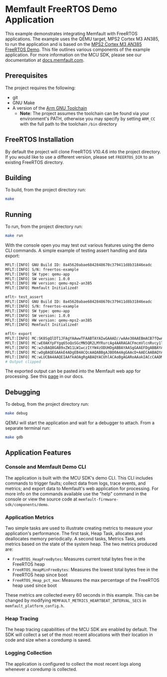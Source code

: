 # Memfault FreeRTOS Demo Application

This example demonstrates integrating Memfault with FreeRTOS applications. The example uses the
QEMU target, MPS2 Cortex M3 AN385, to run the application and is based on the
[MPS2 Cortex M3 AN385 FreeRTOS Demo](https://github.com/FreeRTOS/FreeRTOS/tree/main/FreeRTOS/Demo/CORTEX_M3_MPS2_QEMU_GCC).
This file outlines various components of the example application. For more information on the
MCU SDK, please see our documentation at [docs.memfault.com](docs.memfault.com).

## Prerequisites

The project requires the following:

- git
- GNU Make
- A version of the [Arm GNU Toolchain](https://developer.arm.com/downloads/-/arm-gnu-toolchain-downloads)
  - **Note**: The project assumes the toolchain can be found via your environment's PATH, otherwise
  you may specify by setting `ARM_CC` with the full path to the toolchain `/bin` directory

## FreeRTOS Installation

By default the project will clone FreeRTOS V10.4.6 into the project directory. If you would like to use a
different version, please set `FREERTOS_DIR` to an existing FreeRTOS directory.

## Building

To build, from the project directory run:

```bash
make
```

## Running

To run, from the project directory run:

```bash
make run
```

With the console open you may test out various features using the demo CLI commands. A simple example of
testing assert handling and data export:

```bash
MFLT:[INFO] GNU Build ID: 8a45620abae6842848670c379411d8b31846eadc
MFLT:[INFO] S/N: freertos-example
MFLT:[INFO] SW type: qemu-app
MFLT:[INFO] SW version: 1.0.0
MFLT:[INFO] HW version: qemu-mps2-an385
MFLT:[INFO] Memfault Initialized!

mflt> test_assert
MFLT:[INFO] GNU Build ID: 8a45620abae6842848670c379411d8b31846eadc
MFLT:[INFO] S/N: freertos-example
MFLT:[INFO] SW type: qemu-app
MFLT:[INFO] SW version: 1.0.0
MFLT:[INFO] HW version: qemu-mps2-an385
MFLT:[INFO] Memfault Initialized!

mflt> export
MFLT:[INFO] MC:SK8SgQlDT1JFAgYAAwwTFAABTAYAIwGAAAD//wAAe30AAEBmACB7fQwACKUHgFMAICilE3BTACA3WAAAhG8KABNhMP8/IHBTACAMDgABFAY=:
MFLT:[INFO] MC:wE0AKYpFYgq65oQoSGcMN5QR2LMYRurcAg4AARAGACFmcmVlcnRvcy1leGFtcGxlCg4AAQUGAAsxLjAuMAsOAAEIBgARcWVtdS1hcHAEDgA=:
MFLT:[INFO] MC:wJsBAQ8GAB9xZW11LW1wczItYW4zODUHDgABBAYAASgGAAEFDgABBAYACQGAAAABBgAJJO0A4BwSAAEBCAABQCAAAQEGAAkY7QDgDBoABP8=:
MFLT:[INFO] MC:wOgBAQEGAAkE4ADgEB4ACQcAAQABBgAJBO0A4AgGAAcD+AAECAABAQYACfztAOAEDgABAQgAB+EA4AQOAAEBCAAH4gDgBA4AAQEIAAfjAOA=:
MFLT:[INFO] MC:wLUCBA4AAQEIAAfkAOAgRgABAQYACUhlACAoBgAGARoAAakIACcCAADMWQAgzFkAIAACAABpvQAAAQYA4QLMWQAgAAIAAAE2R05VIEJ1aWw=:
# Output clipped
```

The exported output can be pasted into the Memfault web app for processing. See this [page](https://docs.memfault.com/docs/mcu/arm-cortex-m-guide/#post-data-to-cloud-via-local-debug-setup)
in our docs.

## Debugging

To debug, from the project directory run:

```bash
make debug
```

QEMU will start the application and wait for a debugger to attach. From a separate terminal run:

```bash
make gdb
```

## Application Features

### Console and Memfault Demo CLI

The application is built with the MCU SDK's demo CLI. This CLI includes commands to trigger faults;
collect data from logs, trace events, and metrics; and export data to Memfault's web application
for processing. For more info on the commands available use the "help" command in the console or
view the source code at `memfault-firmware-sdk/components/demo`.

### Application Metrics

Two simple tasks are used to illustrate creating metrics to measure your application's performance.
The first task, Heap Task, allocates and deallocates memory periodically. A second tasks, Metrics Task,
sets metrics based on the state of the system heap. The two metrics produced are:

- `FreeRTOS_HeapFreeBytes`: Measures current total bytes free in the FreeRTOS heap
- `FreeRTOS_HeapMinFreeBytes`: Measures the lowest total bytes free in the FreeRTOS heap since boot
- `FreeRTOS_Heap_pct_max`: Measures the max percentage of the FreeRTOS heap used since boot

These metrics are collected every 60 seconds in this example. This can be changed by modifying
`MEMFAULT_METRICS_HEARTBEAT_INTERVAL_SECS` in `memfault_platform_config.h`.

### Heap Tracing

The heap tracing capabilities of the MCU SDK are enabled by default. The SDK will collect a set of
the most recent allocations with their location in code and size when a coredump is saved.

### Logging Collection

The application is configured to collect the most recent logs along whenever a coredump is collected.
